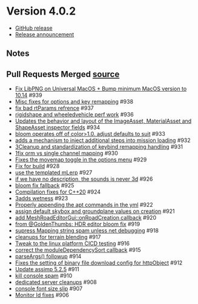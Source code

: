 # Version 4.0.2

* [GitHub release](https://github.com/TorqueGameEngines/Torque3D/releases/tag/v4.0.2)
* [Release announcement](https://torque3d.org/forums/topic/6511-torque3d-402-released/)

## Notes

## Pull Requests Merged [source](https://github.com/TorqueGameEngines/Torque3D/releases/tag/v4.0.2) <a href="#toc1" id="toc1"></a>

* [Fix LibPNG on Universal MacOS + Bump minimum MacOS version to 10.14](https://github.com/TorqueGameEngines/Torque3D/pull/939) #939
* [Misc fixes for options and key remapping](https://github.com/TorqueGameEngines/Torque3D/pull/938) #938
* [fix bad rtParams refrence](https://github.com/TorqueGameEngines/Torque3D/pull/937) #937
* [rigidshape and wheeledvehicle perf work](https://github.com/TorqueGameEngines/Torque3D/pull/936) #936
* [Updates the behavior and layout of the ImageAsset, MaterialAsset and ShapeAsset inspector fields](https://github.com/TorqueGameEngines/Torque3D/pull/934) #934
* [bloom operates off of color>1.0. adjust defaults to suit](https://github.com/TorqueGameEngines/Torque3D/pull/933) #933
* [adds a mechanism to inject additional steps into mission loading](https://github.com/TorqueGameEngines/Torque3D/pull/932) #932
* [3](https://github.com/TorqueGameEngines/Torque3D/pull/932)[Cleanup and standardization of keybind remapping handling](https://github.com/TorqueGameEngines/Torque3D/pull/931) #931
* [1](https://github.com/TorqueGameEngines/Torque3D/pull/931)[fix orm vs single channel mapping](https://github.com/TorqueGameEngines/Torque3D/pull/930) #930
* [Fixes the movemap toggle in the options menu](https://github.com/TorqueGameEngines/Torque3D/pull/929) #929
* [Fix for build](https://github.com/TorqueGameEngines/Torque3D/pull/928) #928
* [use the templated mLerp](https://github.com/TorqueGameEngines/Torque3D/pull/927) #927
* [if we have no description, the sounds is never 3d](https://github.com/TorqueGameEngines/Torque3D/pull/926) #926
* [bloom fix fallback](https://github.com/TorqueGameEngines/Torque3D/pull/925) #925
* [Compilation fixes for C++20](https://github.com/TorqueGameEngines/Torque3D/pull/924) #924[ ](https://github.com/TorqueGameEngines/Torque3D/pull/924)
* [3](https://github.com/TorqueGameEngines/Torque3D/pull/924)[adds wetness](https://github.com/TorqueGameEngines/Torque3D/pull/923) #923
* [Properly appending the apt commands in the yml](https://github.com/TorqueGameEngines/Torque3D/pull/922) #922
* [assign default skybox and groundplane values on creation](https://github.com/TorqueGameEngines/Torque3D/pull/921) #921
* [add MeshRoadEditorGui::onRoadCreation callback](https://github.com/TorqueGameEngines/Torque3D/pull/920) #920
* [from @GoldenThumbs: HDR editor bloom fix](https://github.com/TorqueGameEngines/Torque3D/pull/919) #919
* [supress Mapping string spam unless net debugging](https://github.com/TorqueGameEngines/Torque3D/pull/918) #918
* [cleanups for terrain blending](https://github.com/TorqueGameEngines/Torque3D/pull/917) #917
* [Tweak to the linux platform CICD testing](https://github.com/TorqueGameEngines/Torque3D/pull/916) #916
* [correct the moduleDependencySort callback](https://github.com/TorqueGameEngines/Torque3D/pull/915) #915
* [parseArgs() followup](https://github.com/TorqueGameEngines/Torque3D/pull/914) #914
* [Fixes the setting of binary file download config for httpObject](https://github.com/TorqueGameEngines/Torque3D/pull/912) #912
* [Update assimp 5.2.5](https://github.com/TorqueGameEngines/Torque3D/pull/911) #911
* [kill console spam](https://github.com/TorqueGameEngines/Torque3D/pull/910) #910
* [dedicated server cleanups](https://github.com/TorqueGameEngines/Torque3D/pull/908) #908
* [console font size slip](https://github.com/TorqueGameEngines/Torque3D/pull/907) #907
* [Monitor Id fixes](https://github.com/TorqueGameEngines/Torque3D/pull/906) #906
